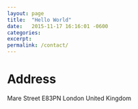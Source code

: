 ```yaml
---
layout: page
title:  "Hello World"
date:   2015-11-17 16:16:01 -0600
categories: 
excerpt:  
permalink: /contact/
---
```

# Address

Mare Street
E83PN London
United Kingdom